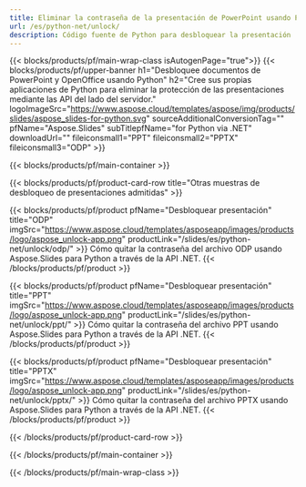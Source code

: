 ```yaml
---
title: Eliminar la contraseña de la presentación de PowerPoint usando Python
url: /es/python-net/unlock/
description: Código fuente de Python para desbloquear la presentación
---
```


{{< blocks/products/pf/main-wrap-class isAutogenPage="true">}}
{{< blocks/products/pf/upper-banner h1="Desbloquee documentos de PowerPoint y OpenOffice usando Python" h2="Cree sus propias aplicaciones de Python para eliminar la protección de las presentaciones mediante las API del lado del servidor." logoImageSrc="https://www.aspose.cloud/templates/aspose/img/products/slides/aspose_slides-for-python.svg" sourceAdditionalConversionTag="" pfName="Aspose.Slides" subTitlepfName="for Python via .NET" downloadUrl="" fileiconsmall1="PPT" fileiconsmall2="PPTX" fileiconsmall3="ODP" >}}

{{< blocks/products/pf/main-container >}}

{{< blocks/products/pf/product-card-row title="Otras muestras de desbloqueo de presentaciones admitidas" >}}

{{< blocks/products/pf/product pfName="Desbloquear presentación" title="ODP" imgSrc="https://www.aspose.cloud/templates/asposeapp/images/products/logo/aspose_unlock-app.png" productLink="/slides/es/python-net/unlock/odp/" >}}
Cómo quitar la contraseña del archivo ODP usando Aspose.Slides para Python a través de la API .NET.
{{< /blocks/products/pf/product >}}

{{< blocks/products/pf/product pfName="Desbloquear presentación" title="PPT" imgSrc="https://www.aspose.cloud/templates/asposeapp/images/products/logo/aspose_unlock-app.png" productLink="/slides/es/python-net/unlock/ppt/" >}}
Cómo quitar la contraseña del archivo PPT usando Aspose.Slides para Python a través de la API .NET.
{{< /blocks/products/pf/product >}}

{{< blocks/products/pf/product pfName="Desbloquear presentación" title="PPTX" imgSrc="https://www.aspose.cloud/templates/asposeapp/images/products/logo/aspose_unlock-app.png" productLink="/slides/es/python-net/unlock/pptx/" >}}
Cómo quitar la contraseña del archivo PPTX usando Aspose.Slides para Python a través de la API .NET.
{{< /blocks/products/pf/product >}}



{{< /blocks/products/pf/product-card-row >}}

{{< /blocks/products/pf/main-container >}}
    
{{< /blocks/products/pf/main-wrap-class >}}